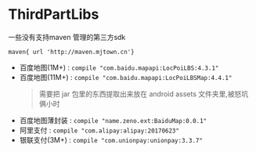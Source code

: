 # ThirdPartLibs

一些没有支持maven 管理的第三方sdk

`maven{ url 'http://maven.mjtown.cn'}`

- 百度地图(1M+) : `compile "com.baidu.mapapi:LocPoiLBS:4.3.1"`
- 百度地图(11M+) : `compile "com.baidu.mapapi:LocPoiLBSMap:4.4.1"`
    > 需要把 jar 包里的东西提取出来放在 android assets 文件夹里,被怒坑俩小时
- 百度地图薄封装 : `compile "name.zeno.ext:BaiduMap:0.0.1"`
- 阿里支付 : `compile "com.alipay:alipay:20170623"`
- 银联支付(3M+) : `compile "com.unionpay:unionpay:3.3.7"`

